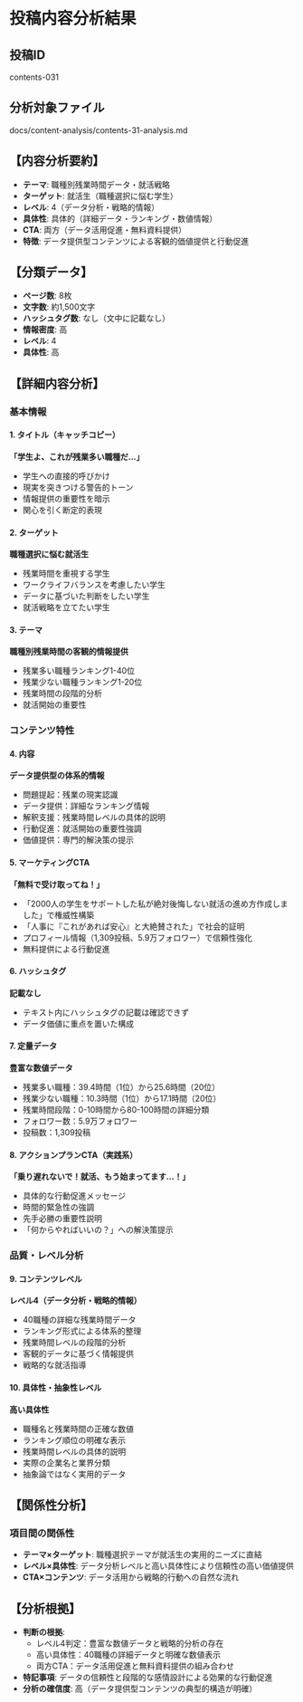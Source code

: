 # 投稿内容分析結果

## 投稿ID
contents-031

## 分析対象ファイル
docs/content-analysis/contents-31-analysis.md

## 【内容分析要約】
- **テーマ**: 職種別残業時間データ・就活戦略
- **ターゲット**: 就活生（職種選択に悩む学生）
- **レベル**: 4（データ分析・戦略的情報）
- **具体性**: 具体的（詳細データ・ランキング・数値情報）
- **CTA**: 両方（データ活用促進・無料資料提供）
- **特徴**: データ提供型コンテンツによる客観的価値提供と行動促進

## 【分類データ】
- **ページ数**: 8枚
- **文字数**: 約1,500文字
- **ハッシュタグ数**: なし（文中に記載なし）
- **情報密度**: 高
- **レベル**: 4
- **具体性**: 高

## 【詳細内容分析】

### 基本情報
#### 1. タイトル（キャッチコピー）
**「学生よ、これが残業多い職種だ...」**
- 学生への直接的呼びかけ
- 現実を突きつける警告的トーン
- 情報提供の重要性を暗示
- 関心を引く断定的表現

#### 2. ターゲット
**職種選択に悩む就活生**
- 残業時間を重視する学生
- ワークライフバランスを考慮したい学生
- データに基づいた判断をしたい学生
- 就活戦略を立てたい学生

#### 3. テーマ
**職種別残業時間の客観的情報提供**
- 残業多い職種ランキング1-40位
- 残業少ない職種ランキング1-20位
- 残業時間の段階的分析
- 就活開始の重要性

### コンテンツ特性
#### 4. 内容
**データ提供型の体系的情報**
- 問題提起：残業の現実認識
- データ提供：詳細なランキング情報
- 解釈支援：残業時間レベルの具体的説明
- 行動促進：就活開始の重要性強調
- 価値提供：専門的解決策の提示

#### 5. マーケティングCTA
**「無料で受け取ってね！」**
- 「2000人の学生をサポートした私が絶対後悔しない就活の進め方作成しました」で権威性構築
- 「人事に『これがあれば安心』と大絶賛された」で社会的証明
- プロフィール情報（1,309投稿、5.9万フォロワー）で信頼性強化
- 無料提供による行動促進

#### 6. ハッシュタグ
**記載なし**
- テキスト内にハッシュタグの記載は確認できず
- データ価値に重点を置いた構成

#### 7. 定量データ
**豊富な数値データ**
- 残業多い職種：39.4時間（1位）から25.6時間（20位）
- 残業少ない職種：10.3時間（1位）から17.1時間（20位）
- 残業時間段階：0-10時間から80-100時間の詳細分類
- フォロワー数：5.9万フォロワー
- 投稿数：1,309投稿

#### 8. アクションプランCTA（実践系）
**「乗り遅れないで！就活、もう始まってます...！」**
- 具体的な行動促進メッセージ
- 時間的緊急性の強調
- 先手必勝の重要性説明
- 「何からやればいいの？」への解決策提示

### 品質・レベル分析
#### 9. コンテンツレベル
**レベル4（データ分析・戦略的情報）**
- 40職種の詳細な残業時間データ
- ランキング形式による体系的整理
- 残業時間レベルの段階的分析
- 客観的データに基づく情報提供
- 戦略的な就活指導

#### 10. 具体性・抽象性レベル
**高い具体性**
- 職種名と残業時間の正確な数値
- ランキング順位の明確な表示
- 残業時間レベルの具体的説明
- 実際の企業名と業界分類
- 抽象論ではなく実用的データ

## 【関係性分析】
### 項目間の関係性
- **テーマ×ターゲット**: 職種選択テーマが就活生の実用的ニーズに直結
- **レベル×具体性**: データ分析レベルと高い具体性により信頼性の高い価値提供
- **CTA×コンテンツ**: データ活用から戦略的行動への自然な流れ

## 【分析根拠】
- **判断の根拠**: 
  - レベル4判定：豊富な数値データと戦略的分析の存在
  - 高い具体性：40職種の詳細データと明確な数値表示
  - 両方CTA：データ活用促進と無料資料提供の組み合わせ
- **特記事項**: データの信頼性と段階的な感情設計による効果的な行動促進
- **分析の確信度**: 高（データ提供型コンテンツの典型的構造が明確）